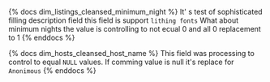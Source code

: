 {% docs dim_listings_cleansed_minimum_night %}
It' s test of sophisticated filling description field
this field is support `lithing fonts` What about minimum nights the 
value is controlling to not ecual 0 and all 0 replacement to 1
{% enddocs %}

{% docs dim_hosts_cleansed_host_name %}
This field was processing to control to equal `NULL` values. 
If comming value is null it's replace for `Anonimous`
{% enddocs %}
